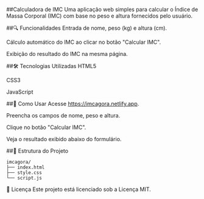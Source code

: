 ##Calculadora de IMC
Uma aplicação web simples para calcular o Índice de Massa Corporal (IMC) com base no peso e altura fornecidos pelo usuário.

##🔍 Funcionalidades
Entrada de nome, peso (kg) e altura (cm).

Cálculo automático do IMC ao clicar no botão "Calcular IMC".

Exibição do resultado do IMC na mesma página.

##🛠️ Tecnologias Utilizadas
HTML5

CSS3

JavaScript


##🚀 Como Usar
Acesse https://imcagora.netlify.app.

Preencha os campos de nome, peso e altura.

Clique no botão "Calcular IMC".

Veja o resultado exibido abaixo do formulário.

##📁 Estrutura do Projeto
````
imcagora/
├── index.html
├── style.css
└── script.js
````
📄 Licença
Este projeto está licenciado sob a Licença MIT.
